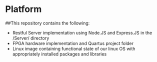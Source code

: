 # Platform
##This repository contains the following:
* Restful Server implementation using Node.JS and Express.JS in the /Server/ directory
* FPGA hardware implementation and Quartus project folder
* Linux image containing functional state of our linux OS with appropriately installed packages and libraries
